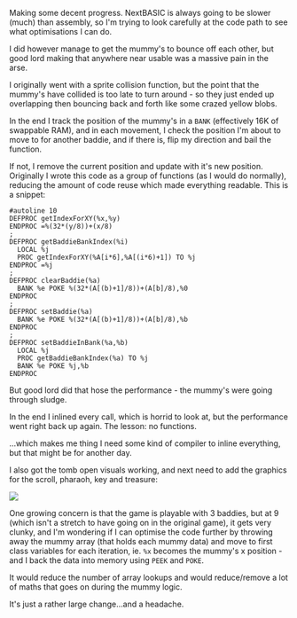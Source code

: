 Making some decent progress. NextBASIC is always going to be slower (much) than assembly, so I'm trying to look carefully at the code path to see what optimisations I can do.

I did however manage to get the mummy's to bounce off each other, but good lord making that anywhere near usable was a massive pain in the arse.

I originally went with a sprite collision function, but the point that the mummy's have collided is too late to turn around - so they just ended up overlapping then bouncing back and forth like some crazed yellow blobs.

In the end I track the position of the mummy's in a `BANK` (effectively 16K of swappable RAM), and in each movement, I check the position I'm about to move to for another baddie, and if there is, flip my direction and bail the function.

If not, I remove the current position and update with it's new position. Originally I wrote this code as a group of functions (as I would do normally), reducing the amount of code reuse which made everything readable. This is a snippet:

```nextbasic
#autoline 10
DEFPROC getIndexForXY(%x,%y)
ENDPROC =%(32*(y/8))+(x/8)
;
DEFPROC getBaddieBankIndex(%i)
  LOCAL %j
  PROC getIndexForXY(%A[i*6],%A[(i*6)+1]) TO %j
ENDPROC =%j
;
DEFPROC clearBaddie(%a)
  BANK %e POKE %(32*(A[(b)+1]/8))+(A[b]/8),%0
ENDPROC
;
DEFPROC setBaddie(%a)
  BANK %e POKE %(32*(A[(b)+1]/8))+(A[b]/8),%b
ENDPROC
;
DEFPROC setBaddieInBank(%a,%b)
  LOCAL %j
  PROC getBaddieBankIndex(%a) TO %j
  BANK %e POKE %j,%b
ENDPROC
```

But good lord did that hose the performance - the mummy's were going through sludge.

In the end I inlined every call, which is horrid to look at, but the performance went right back up again. The lesson: no functions.

…which makes me thing I need some kind of compiler to inline everything, but that might be for another day.

I also got the tomb open visuals working, and next need to add the graphics for the scroll, pharaoh, key and treasure:

![](/images/devlog/ohm-2020-06-01.png)

One growing concern is that the game is playable with 3 baddies, but at 9 (which isn't a stretch to have going on in the original game), it gets very clunky, and I'm wondering if I can optimise the code further by throwing away the mummy array (that holds each mummy data) and move to first class variables for each iteration, ie. `%x` becomes the mummy's x position - and I back the data into memory using `PEEK` and `POKE`.


It would reduce the number of array lookups and would reduce/remove a lot of maths that goes on during the mummy logic.

It's just a rather large change…and a headache.
